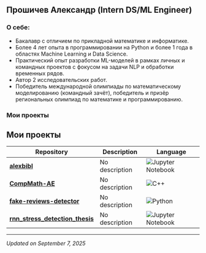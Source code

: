 ## Прошичев Александр (Intern DS/ML Engineer)

### О себе: 
- Бакалавр с отличием по прикладной математике и информатике. 
- Более 4 лет опыта в программировании на Python и более 1 года в областях Machine Learning и Data Science. 
- Практический опыт разработки ML-моделей в рамках личных и командных проектов с фокусом на задачи NLP и обработки временных рядов. 
- Автор 2 исследовательских работ. 
- Победитель международной олимпиады по математическому моделированию (командный зачёт), победитель и призёр региональных олимпиад по математике и программированию.

### Мои проекты

<!-- SHOWCASE-START -->
## Мои проекты

<table>
  <thead>
    <tr>
      <th>Repository</th>
      <th>Description</th>
      <th>Language</th>
    </tr>
  </thead>
  <tbody>
    <tr>
      <td><a href="https://github.com/kaidux22/alexbibl" target="_blank"><strong>alexbibl</strong></a></td>
      <td>No description </td>
      <td><img src="https://img.shields.io/badge/-Jupyter%20Notebook-blue?style=flat-square" alt="Jupyter Notebook"/></td>
    </tr>
    <tr>
      <td><a href="https://github.com/kaidux22/CompMath-AE" target="_blank"><strong>CompMath-AE</strong></a></td>
      <td>No description </td>
      <td><img src="https://img.shields.io/badge/-C%2B%2B-blue?style=flat-square" alt="C++"/></td>
    </tr>
    <tr>
      <td><a href="https://github.com/kaidux22/fake-reviews-detector" target="_blank"><strong>fake-reviews-detector</strong></a></td>
      <td>No description </td>
      <td><img src="https://img.shields.io/badge/-Python-blue?style=flat-square" alt="Python"/></td>
    </tr>
    <tr>
      <td><a href="https://github.com/kaidux22/rnn_stress_detection_thesis" target="_blank"><strong>rnn_stress_detection_thesis</strong></a></td>
      <td>No description </td>
      <td><img src="https://img.shields.io/badge/-Jupyter%20Notebook-blue?style=flat-square" alt="Jupyter Notebook"/></td>
    </tr>
  </tbody>
</table>


---
*Updated on September 7, 2025*

<!-- SHOWCASE-END -->

